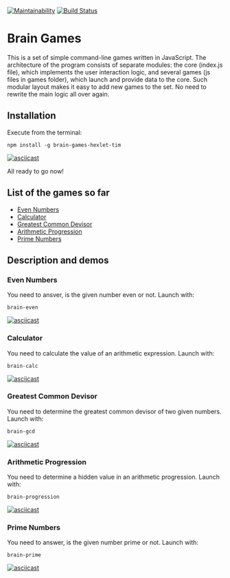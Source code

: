 [![Maintainability](https://api.codeclimate.com/v1/badges/84c3686447fd92abbccd/maintainability)](https://codeclimate.com/github/lastpatrol/project-lvl1-s462/maintainability)
[![Build Status](https://travis-ci.org/lastpatrol/project-lvl1-s462.svg?branch=master)](https://travis-ci.org/lastpatrol/project-lvl1-s462)

# Brain Games
This is a set of simple command-line games written in JavaScript. The architecture of the program consists of separate modules: the core (index.js file), which implements the user interaction logic, and several games (js files in games folder), which launch and provide data to the core. Such modular layout makes it easy to add new games to the set. No need to rewrite the main logic all over again. 


## Installation
Execute from the terminal:  
```
npm install -g brain-games-hexlet-tim
```  
[![asciicast](https://asciinema.org/a/IKn5pvff1DipwEg4AzUTuZuyd.svg)](https://asciinema.org/a/IKn5pvff1DipwEg4AzUTuZuyd?t=1&speed=2&cols=80&rows=15)

All ready to go now!  

## List of the games so far
- [Even Numbers](#even-numbers)
- [Calculator](#calculator)
- [Greatest Common Devisor](#greatest-common-devisor)
- [Arithmetic Progression](#arithmetic-progression)
- [Prime Numbers](#prime-numbers)

## Description and demos
### Even Numbers  
You need to ansver, is the given number even or not. Launch with:   
```
brain-even
```
[![asciicast](https://asciinema.org/a/jQ6KFGqYX5aW6hepXzRvIRgi9.svg)](https://asciinema.org/a/jQ6KFGqYX5aW6hepXzRvIRgi9?t=1&speed=2&cols=80&rows=15)

### Calculator  
You need to calculate the value of an arithmetic expression. Launch with:   
```
brain-calc
```
[![asciicast](https://asciinema.org/a/8hjBG2jVvZh5LHStkhlrcvIOU.svg)](https://asciinema.org/a/8hjBG2jVvZh5LHStkhlrcvIOU?t=1&speed=2&cols=80&rows=15)

### Greatest Common Devisor  
You need to determine the greatest common devisor of two given numbers. Launch with:  
```
brain-gcd
```  
[![asciicast](https://asciinema.org/a/2PIWl4H64GrWMpDwiwfklmhZR.svg)](https://asciinema.org/a/2PIWl4H64GrWMpDwiwfklmhZR?t=1&speed=2&cols=80&rows=15)


### Arithmetic Progression  
You need to determine a hidden value in an arithmetic progression. Launch with:  
```
brain-progression
```  
[![asciicast](https://asciinema.org/a/3p1sCdthoGPsZRKeVGLnYCaEa.svg)](https://asciinema.org/a/3p1sCdthoGPsZRKeVGLnYCaEa?t=1&speed=2&cols=80&rows=15)

### Prime Numbers  
You need to answer, is the given number prime or not. Launch with:
```
brain-prime
```  
[![asciicast](https://asciinema.org/a/aaIRQEZuNu0bZpXbWPHcCmeCn.svg)](https://asciinema.org/a/aaIRQEZuNu0bZpXbWPHcCmeCn?t=1&speed=2&cols=80&rows=15)

